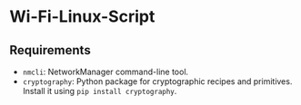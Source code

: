 # Wi-Fi-Linux-Script

## Requirements
- `nmcli`: NetworkManager command-line tool.
- `cryptography`: Python package for cryptographic recipes and primitives. Install it using `pip install cryptography`.
